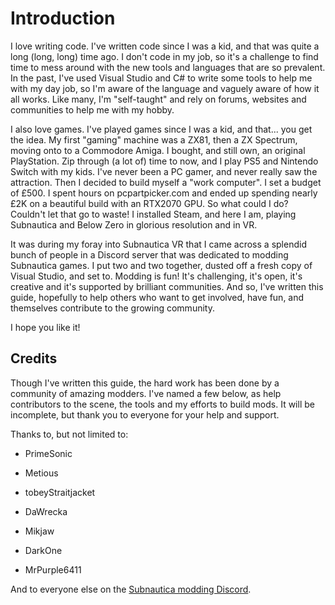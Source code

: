 # Introduction

I love writing code. I've written code since I was a kid, and that was quite a long (long, long) time ago. I don't code in my job, so it's a challenge to find time to mess around with the new tools and languages that are so prevalent. In the past, I've used Visual Studio and C# to write some tools to help me with my day job, so I'm aware of the language and vaguely aware of how it all works. Like many, I'm "self-taught" and rely on forums, websites and communities to help me with my hobby.

I also love games. I've played games since I was a kid, and that... you get the idea. My first "gaming" machine was a ZX81, then a ZX Spectrum, moving onto to a Commodore Amiga. I bought, and still own, an original PlayStation. Zip through (a lot of) time to now, and I play PS5 and Nintendo Switch with my kids. I've never been a PC gamer, and never really saw the attraction. Then I decided to build myself a "work computer". I set a budget of £500. I spent hours on pcpartpicker.com and ended up spending nearly £2K on a beautiful build with an RTX2070 GPU. So what could I do? Couldn't let that go to waste! I installed Steam, and here I am, playing Subnautica and Below Zero in glorious resolution and in VR.

It was during my foray into Subnautica VR that I came across a splendid bunch of people in a Discord server that was dedicated to modding Subnautica games. I put two and two together, dusted off a fresh copy of Visual Studio, and set to. Modding is fun! It's challenging, it's open, it's creative and it's supported by brilliant communities. And so, I've written this guide, hopefully to help others who want to get involved, have fun, and themselves contribute to the growing community.

I hope you like it!

## Credits

Though I've written this guide, the hard work has been done by a community of amazing modders. I've named a few below, as help contributors to the scene, the tools and my efforts to build mods. It will be incomplete, but thank you to everyone for your help and support.

Thanks to, but not limited to:

-   PrimeSonic

-   Metious

-   tobeyStraitjacket

-   DaWrecka

-   Mikjaw

-   DarkOne

-   MrPurple6411

And to everyone else on the [Subnautica modding Discord](https://discord.gg/srQXTPKA).

